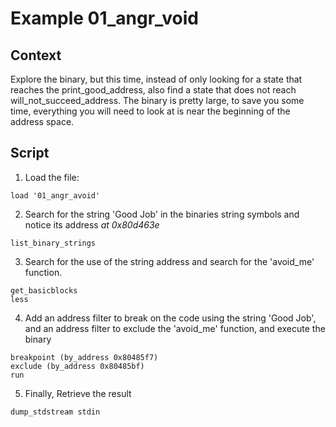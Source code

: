 # Example 01_angr_void
## Context
Explore the binary, but this time, instead of only looking for a state that reaches the print_good_address, also find a state that does not reach  will_not_succeed_address. The binary is pretty large, to save you some time, everything you will need to look at is near the beginning of the address space.


## Script

1. Load the file:

`load '01_angr_avoid'`

2. Search for the string 'Good Job' in the binaries string symbols and notice its address *at 0x80d463e*

`list_binary_strings`

3. Search for the use of the string address and search for the 'avoid_me' function.
```
get_basicblocks
less
```
4. Add an address filter to break on the code using the string 'Good Job', and an address filter to exclude the 'avoid_me' function, and execute the binary
```
breakpoint (by_address 0x80485f7)
exclude (by_address 0x80485bf)
run
```
5. Finally, Retrieve the result

`dump_stdstream stdin`

